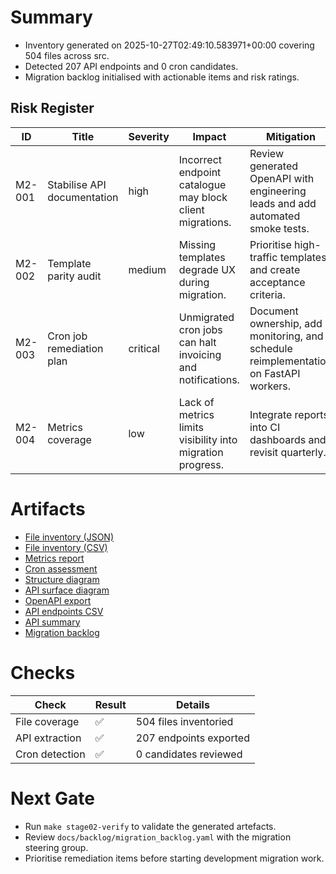 # Summary

- Inventory generated on 2025-10-27T02:49:10.583971+00:00 covering 504 files across src.
- Detected 207 API endpoints and 0 cron candidates.
- Migration backlog initialised with actionable items and risk ratings.

## Risk Register
| ID | Title | Severity | Impact | Mitigation |
| --- | --- | --- | --- | --- |
| M2-001 | Stabilise API documentation | high | Incorrect endpoint catalogue may block client migrations. | Review generated OpenAPI with engineering leads and add automated smoke tests. |
| M2-002 | Template parity audit | medium | Missing templates degrade UX during migration. | Prioritise high-traffic templates and create acceptance criteria. |
| M2-003 | Cron job remediation plan | critical | Unmigrated cron jobs can halt invoicing and notifications. | Document ownership, add monitoring, and schedule reimplementation on FastAPI workers. |
| M2-004 | Metrics coverage | low | Lack of metrics limits visibility into migration progress. | Integrate reports into CI dashboards and revisit quarterly. |

# Artifacts

- [File inventory (JSON)](../../docs/inventory/files.json)
- [File inventory (CSV)](../../docs/inventory/files.csv)
- [Metrics report](../../docs/inventory/metrics.md)
- [Cron assessment](../../docs/inventory/cron.md)
- [Structure diagram](../../docs/inventory/structure.mmd)
- [API surface diagram](../../docs/inventory/api_surface.mmd)
- [OpenAPI export](../../docs/inventory/api/openapi.json)
- [API endpoints CSV](../../docs/inventory/api/endpoints.csv)
- [API summary](../../docs/inventory/api/summary.md)
- [Migration backlog](../../docs/backlog/migration_backlog.yaml)

# Checks

| Check | Result | Details |
| --- | --- | --- |
| File coverage | ✅ | 504 files inventoried |
| API extraction | ✅ | 207 endpoints exported |
| Cron detection | ✅ | 0 candidates reviewed |

# Next Gate

- Run `make stage02-verify` to validate the generated artefacts.
- Review `docs/backlog/migration_backlog.yaml` with the migration steering group.
- Prioritise remediation items before starting development migration work.
